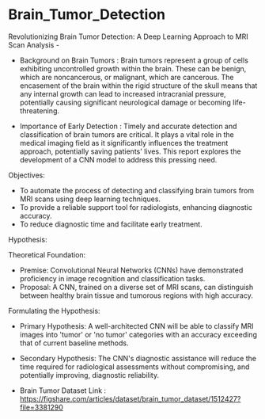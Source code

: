 # Brain_Tumor_Detection
Revolutionizing Brain Tumor Detection: A Deep Learning Approach to MRI Scan Analysis - 

* Background on Brain Tumors : 
Brain tumors represent a group of cells exhibiting uncontrolled growth within the brain. These can be benign, which are noncancerous, or malignant, which are cancerous. The encasement of the brain within the rigid structure of the skull means that any internal growth can lead to increased intracranial pressure, potentially causing significant neurological damage or becoming life-threatening.

* Importance of Early Detection :
Timely and accurate detection and classification of brain tumors are critical. It plays a vital role in the medical imaging field as it significantly influences the treatment approach, potentially saving patients' lives. This report explores the development of a CNN model to address this pressing need.

Objectives: 
* To automate the process of detecting and classifying brain tumors from MRI scans using deep learning techniques.
* To provide a reliable support tool for radiologists, enhancing diagnostic accuracy.
* To reduce diagnostic time and facilitate early treatment.

Hypothesis:
 
Theoretical Foundation:
* Premise: Convolutional Neural Networks (CNNs) have demonstrated proficiency in image recognition and classification tasks.
* Proposal: A CNN, trained on a diverse set of MRI scans, can distinguish between healthy brain tissue and tumorous regions with high accuracy.

Formulating the Hypothesis:
* Primary Hypothesis: A well-architected CNN will be able to classify MRI images into 'tumor' or 'no tumor' categories with an accuracy exceeding that of current baseline methods.
* Secondary Hypothesis: The CNN's diagnostic assistance will reduce the time required for radiological assessments without compromising, and potentially improving, diagnostic reliability.

* Brain Tumor Dataset Link : https://figshare.com/articles/dataset/brain_tumor_dataset/1512427?file=3381290
